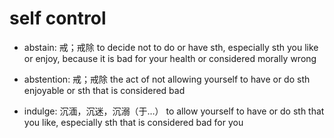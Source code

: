 # self control

- abstain: 戒；戒除 to decide not to do or have sth, especially sth you like or enjoy, because it is bad for your health or considered morally wrong
- abstention: 戒；戒除 the act of not allowing yourself to have or do sth enjoyable or sth that is considered bad

- indulge: 沉湎，沉迷，沉溺（于…） to allow yourself to have or do sth that you like, especially sth that is considered bad for you
